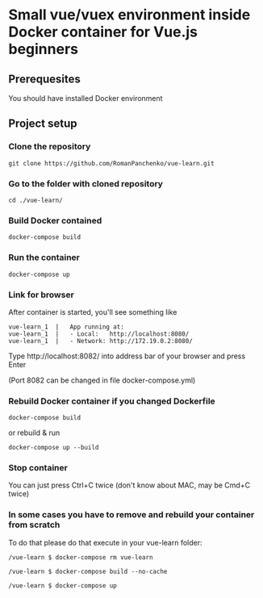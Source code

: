 # Small vue/vuex environment inside Docker container for Vue.js beginners

## Prerequesites
You should have installed Docker environment

## Project setup

### Clone the repository
```
git clone https://github.com/RomanPanchenko/vue-learn.git
```

### Go to the folder with cloned repository
```
cd ./vue-learn/
```

### Build Docker contained
```
docker-compose build
```

### Run the container
```
docker-compose up
```


### Link for browser

After container is started, you'll see something like
```
vue-learn_1  |   App running at:
vue-learn_1  |   - Local:   http://localhost:8080/
vue-learn_1  |   - Network: http://172.19.0.2:8080/
```
Type http://localhost:8082/ into address bar of your browser and press Enter

(Port 8082 can be changed in file docker-compose.yml)

### Rebuild Docker container if you changed Dockerfile
```
docker-compose build
```
or rebuild & run
```
docker-compose up --build
```

### Stop container
You can just press Ctrl+C twice (don't know about MAC, may be Cmd+C twice)

### In some cases you have to remove and rebuild your container from scratch
To do that please do that execute in your vue-learn folder:
```
/vue-learn $ docker-compose rm vue-learn

/vue-learn $ docker-compose build --no-cache

/vue-learn $ docker-compose up
```